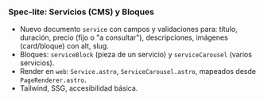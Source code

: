 ### Spec-lite: Servicios (CMS) y Bloques

- Nuevo documento `service` con campos y validaciones para: título, duración, precio (fijo o "a consultar"), descripciones, imágenes (card/bloque) con alt, slug.
- Bloques: `serviceBlock` (pieza de un servicio) y `serviceCarousel` (varios servicios).
- Render en `web`: `Service.astro`, `ServiceCarousel.astro`, mapeados desde `PageRenderer.astro`.
- Tailwind, SSG, accesibilidad básica.


